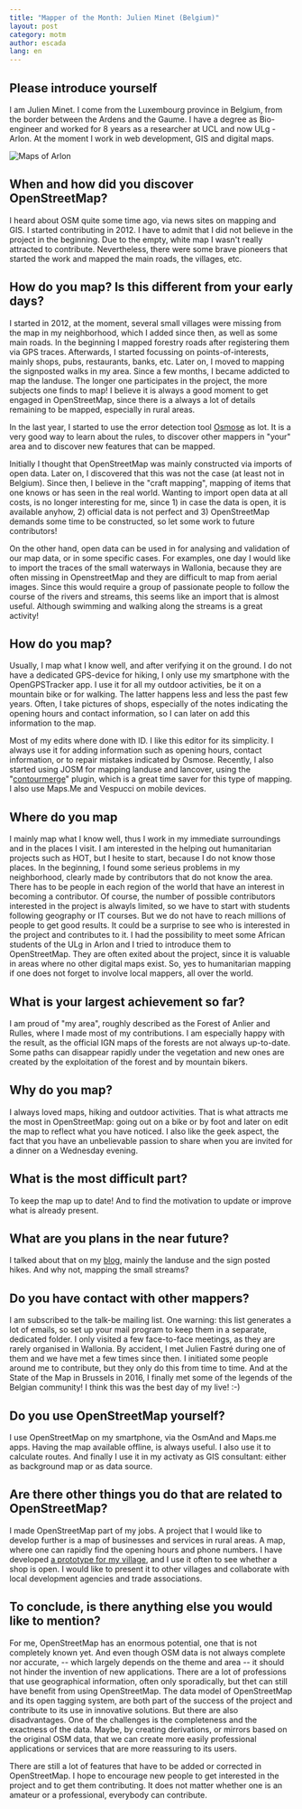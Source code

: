 ```yaml
---
title: "Mapper of the Month: Julien Minet (Belgium)"
layout: post
category: motm
author: escada
lang: en
---
```


## Please introduce yourself

I am Julien Minet. I come from the Luxembourg province in Belgium, from the border between the Ardens and the Gaume. I have a degree as Bio-engineer and worked for 8 years as a researcher at UCL and now ULg - Arlon. At the moment I work in web development, GIS and digital maps.

![Maps of Arlon](https://photos.smugmug.com/OSM/Screenshots/Mapper-in-the-Spotlight/Julien-Minet/i-28mFrq5/0/adcba395/O/wallpapermapsmaker_arlon.png)

## When and how did you discover OpenStreetMap? 

I heard about OSM quite some time ago, via news sites on mapping and GIS. I started contributing in 2012. I have to admit that I did not believe in the project in the beginning. Due to the empty, white map I wasn't really attracted to contribute. Nevertheless, there were some brave pioneers that started the work and mapped the main roads, the villages, etc.

## How do you map? Is this different from your early days? 

I started in 2012, at the moment, several small villages were missing from the map in my neighborhood, which I added since then, as well as some main roads. In the beginning I mapped forestry roads after registering them via GPS traces. Afterwards, I started focussing on points-of-interests, mainly shops, pubs, restaurants, banks, etc. Later on, I moved to mapping the signposted walks in my area. Since a few months,  I  became addicted to map the landuse. The longer one participates in the project, the more subjects one finds to map! I believe it is always a good moment to get engaged in OpenStreetMap, since there is a always a lot of details remaining to be mapped, especially in rural areas.

In the last year, I started to use the error detection tool [Osmose](http://osmose.openstreetmap.fr) as lot. It is a very good way to learn about the rules, to discover other mappers in "your" area and to discover new features that can be mapped.

Initially I thought that OpenStreetMap was mainly constructed via imports of open data. Later on, I discovered that this was not the case (at least not in Belgium). Since then, I believe in the "craft mapping", mapping of items that one knows or has seen in the real world. Wanting to import open data at all costs, is no longer interesting for me, since 1) in case the data is open, it is available anyhow, 2) official data is not perfect and 3) OpenStreetMap demands some time to be constructed, so let some work to future contributors! 

On the other hand, open data can be used in for analysing and validation of our map data, or in some specific cases. For examples, one day I would like to import the traces of the small waterways in Wallonia, because they are often missing in OpenstreetMap and they are difficult to map from aerial images. Since this would require a group of passionate people to follow  the course of the rivers and streams, this seems like an import that is almost useful. Although swimming and walking along the streams is a great activity! 

## How do you map? 

Usually, I map what I know well, and after verifying it on the ground. I do not have a dedicated GPS-device for hiking, I only use my smartphone with the OpenGPSTracker app. I use it for all my outdoor activities, be it on a mountain bike or for walking. The latter happens less and less the past few years. Often, I take pictures of shops, especially of the notes indicating the opening hours and contact information, so I can later on add this information to the map.

Most of my edits where done with ID. I like this editor for its simplicity. I always use it for adding information such as opening hours, contact information, or to repair mistakes indicated by Osmose. Recently, I also started using JOSM for mapping landuse and lancover, using the "[contourmerge](https://wiki.openstreetmap.org/wiki/JOSM/Plugins/ContourMerge)" plugin, which is a great time saver for this type of mapping. I also use Maps.Me and Vespucci on mobile devices.

## Where do you map

I mainly map what I know well, thus I work in my immediate surroundings and in the places I visit. I am interested in the helping out humanitarian projects such as HOT, but I hesite to start, because I do not know those places. In the beginning, I found some serieus problems in my neighborhood, clearly made by contributors that do not know the area. There has to be people in each region of the world that have an interest in becoming a contributor. Of course, the number of possible contributors interested in the project is alwayls limited, so we have to start with students following geography or IT courses. But we do not have to reach millions of people to get good results. It could be a surprise to see who is interested in the project and contributes to it.
I had the possibility to meet some African students of the ULg in Arlon and I tried to introduce them to OpenStreetMap. They are often exited about the project, since it is valuable in areas where no other digital maps exist. So, yes to humanitarian mapping if one does not forget to involve local mappers, all over the world.

## What is your largest achievement so far? 
I am proud of "my area", roughly described as the Forest of Anlier and Rulles, where I made most of my contributions. I am especially happy with the result, as the official IGN maps of the forests are not always up-to-date. Some paths can disappear rapidly under the vegetation and new ones are created by the exploitation of the forest and by mountain bikers.

## Why do you map? 

I always loved maps, hiking and outdoor activities. That is what attracts me the most in OpenStreetMap: going out on a bike or by foot and later on edit the map to reflect what you have noticed. I also like the geek aspect, the fact that you have an unbelievable passion to share when you are invited for a dinner on a Wednesday evening.

## What is the most difficult part? 
To keep the map up to date! And to find the motivation to update or improve what is already present.

## What are you plans in the near future? 
I talked about that on my [blog](http://www.nobohan.be/2017/01/22/mes-envies-openstreetmap-en-2017/), mainly the landuse and the sign posted hikes. And why not, mapping the small streams? 

## Do you  have contact with other mappers? 
I am subscribed to the talk-be mailing list. One warning: this list generates a lot of emails, so set up your mail program to keep them in a separate, dedicated folder. I only visited a few face-to-face meetings, as they are rarely organised in Wallonia. By accident, I met Julien Fastré during one of them and we have met a few times since then. I initiated some people around me to contribute, but they only do this from time to time.
And at the State of the Map in Brussels in 2016, I finally met some of the legends of the Belgian community! I think this was the best day of my live! :-)

## Do you use OpenStreetMap yourself? 

I use OpenStreetMap on my smartphone, via the OsmAnd and Maps.me apps. Having the map available offline, is always useful. I also use it to calculate routes. And finally I use it in my activaty as GIS consultant: either as background map or as data source.

## Are there other things you do that are related to OpenStreetMap?
I made OpenStreetMap part of my jobs. A project that I would like to develop further is a map of businesses and services in rural areas. A map, where one can rapidly find the opening hours and phone numbers. I have developed [a prototype for my village](http://www.nobohan.be/webmaps/Marbehan/map_zoom.html), and I use it often to see whether a shop is open. I would like to present it to other villages and collaborate with local development agencies and trade associations.

## To conclude, is there anything else you would like to mention?

For me, OpenStreetMap has an enormous potential, one that is not completely known yet. And even though OSM data is not always complete nor accurate, -- which largely depends on the theme and area -- it should not hinder the invention of new applications. There are a lot of professions that use geographical information, often only sporadically, but thet can still have benefit from using OpenStreetMap. The data model of OpenStreetMap and its open tagging system, are both part of the success of the project and contribute to its use in innovative solutions. But there are also disadvantages. One of the challenges is the completeness and the exactness of the data. Maybe, by creating derivations, or mirrors based on the original OSM data, that we can create more easily  professional applications or services that are more reassuring to its users.

There are still a lot of features that have to be added or corrected in OpenStreetMap. I hope to encourage new people to get interested in the project and to get them contributing. It does not matter whether one is an amateur or a professional, everybody can contribute.
